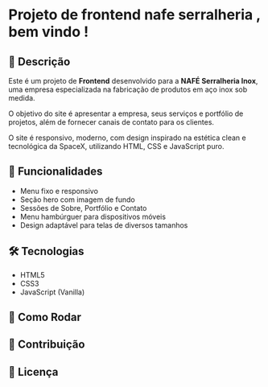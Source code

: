 # Projeto de frontend  nafe serralheria , bem vindo !

## 📜 Descrição
Este é um projeto de **Frontend** desenvolvido para a **NAFÉ Serralheria Inox**, uma empresa especializada na fabricação de produtos em aço inox sob medida.

O objetivo do site é apresentar a empresa, seus serviços e portfólio de projetos, além de fornecer canais de contato para os clientes.

O site é responsivo, moderno, com design inspirado na estética clean e tecnológica da SpaceX, utilizando HTML, CSS e JavaScript puro.

## 🚀 Funcionalidades
- Menu fixo e responsivo
- Seção hero com imagem de fundo
- Sessões de Sobre, Portfólio e Contato
- Menu hambúrguer para dispositivos móveis
- Design adaptável para telas de diversos tamanhos


## 🛠️ Tecnologias
- HTML5
- CSS3
- JavaScript (Vanilla)

## 🎯 Como Rodar

## 🤝 Contribuição

## 📝 Licença

